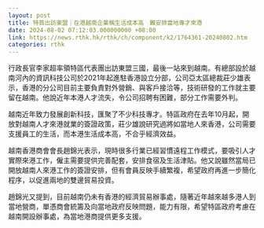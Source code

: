 ```yaml
---
layout: post
title: 特首出訪東盟｜在港越南企業稱生活成本高　難安排當地專才來港
date: 2024-08-02 07:12:03.000000000 +08:00
link: https://news.rthk.hk/rthk/ch/component/k2/1764361-20240802.htm
categories: rthk
---
```


行政長官李家超率領特區代表團出訪東盟三國，最後一站來到越南。有總部設於越南河內的資訊科技公司於2021年起進駐香港設立分部，公司亞太區總裁莊少雄表示，香港的分公司目前主要負責對外營銷、與客戶接洽等，技術研發的工作就主要留在越南。他說近年本港人才流失，令公司招聘有困難，部分工作需要外判。

越南近年致力發展創新科技，匯聚了不少科技專才。特區政府在去年10月起，開放對越南人才來港就業的簽證政策，莊少雄說研究過將如當地人來香港，公司需要支援員工的生活，而本港生活成本高，不合乎經濟效益。

越南香港商會會長趙錦光表示，現時很多行業已經習慣遠程工作模式，要吸引人才實際來港工作，僱主需要提供完善配套，安排食宿及生活津貼。他又說雖然當局已開放越南人來港工作的簽證安排，但有會員反映手續繁複，希望政府再進一步簡化程序，以促進兩地的雙邊貿易投資。

趙錦光又提到，目前越南仍未有香港的經濟貿易辦事處，隨著近年越來越多港人到當地營商，單憑商會統籌及向當地政府反映問題，能力有限，希望特區政府考慮在越南開設辦事處，為當地港商提供更多支援。
